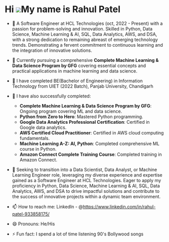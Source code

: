 # Hi ![](https://user-images.githubusercontent.com/18350557/176309783-0785949b-9127-417c-8b55-ab5a4333674e.gif)My name is Rahul Patel

- 🔭 A Software Engineer at HCL Technologies (oct, 2022 - Present) with a passion for problem-solving and innovation.
      Skilled in Python, Data Science, Machine Learning & AI, SQL, Data Analytics, AWS, and DSA, with a strong
      dedication to remaining abreast of emerging technology trends. Demonstrating a fervent commitment to
      continuous learning and the integration of innovative solutions.

- 🔭 Currently pursuing a comprehensive **Complete Machine Learning & Data Science Program by GFG** covering essential concepts and practical applications in machine learning and 
      data science.
- 🔭 I have completed BE(Bachelor of Engineering) in Information Technology from UIET (2022 Batch), Panjab University, Chandigarh
- 🌱 I have also successfully completed:
  * **Complete Machine Learning & Data Science Program by GFG**: Ongoing program covering ML and data science.
  * **Python from Zero to Hero**: Mastered Python programming.
  * **Google Data Analytics Professional Certification**: Certified in Google data analytics.
  * **AWS Certified Cloud Practitioner**: Certified in AWS cloud computing fundamentals.
  * **Machine Learning A-Z: AI, Python**: Completed comprehensive ML course in Python.
  * **Amazon Connect Complete Training Course**: Completed training in Amazon Connect.
- 👯 Seeking to transition into a Data Scientist, Data Analyst, or Machine Learning Engineer role, leveraging my diverse experience and       expertise gained as a Software Engineer at HCL Technologies. Eager to apply my proficiency in Python, Data Science, Machine Learning       & AI, SQL, Data Analytics, AWS, and DSA to drive impactful solutions and contribute to the success of innovative projects within a       dynamic team environment.
- 📫 How to reach me: LinkedIn - @https://www.linkedin.com/in/rahul-patel-933858175/
- 😄 Pronouns: He/His
- ⚡ Fun fact: I spend a lot of time listening 90's Bollywood songs 

